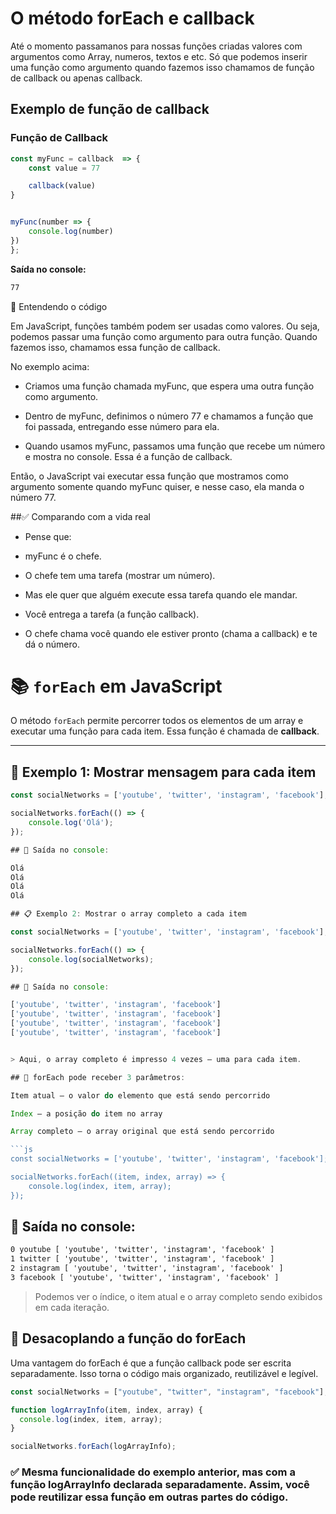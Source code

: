 # O método forEach e callback

Até o momento passamanos para nossas funções criadas valores com argumentos como Array, numeros, textos e etc. Só que podemos inserir uma função como argumento quando fazemos isso chamamos de função de callback ou apenas callback.

## Exemplo de função de callback

### Função de Callback

```js
const myFunc = callback  => {
    const value = 77

    callback(value)
}


myFunc(number => {
    console.log(number)
})
};

```

**Saída no console:**

```txt
77
```

🧠 Entendendo o código

Em JavaScript, funções também podem ser usadas como valores. Ou seja, podemos passar uma função como argumento para outra função. Quando fazemos isso, chamamos essa função de callback.

No exemplo acima:

- Criamos uma função chamada myFunc, que espera uma outra função como argumento.

- Dentro de myFunc, definimos o número 77 e chamamos a função que foi passada, entregando esse número para ela.

- Quando usamos myFunc, passamos uma função que recebe um número e mostra no console. Essa é a função de callback.

Então, o JavaScript vai executar essa função que mostramos como argumento somente quando myFunc quiser, e nesse caso, ela manda o número 77.

##✅ Comparando com a vida real

- Pense que:

- myFunc é o chefe.

- O chefe tem uma tarefa (mostrar um número).

- Mas ele quer que alguém execute essa tarefa quando ele mandar.

- Você entrega a tarefa (a função callback).

- O chefe chama você quando ele estiver pronto (chama a callback) e te dá o número.

# 📚 `forEach` em JavaScript

O método `forEach` permite percorrer todos os elementos de um array e executar uma função para cada item. Essa função é chamada de **callback**.

---

## 🔁 Exemplo 1: Mostrar mensagem para cada item

````js
const socialNetworks = ['youtube', 'twitter', 'instagram', 'facebook'];

socialNetworks.forEach(() => {
    console.log('Olá');
});

## 💬 Saída no console:

Olá
Olá
Olá
Olá

## 📋 Exemplo 2: Mostrar o array completo a cada item

const socialNetworks = ['youtube', 'twitter', 'instagram', 'facebook'];

socialNetworks.forEach(() => {
    console.log(socialNetworks);
});

## 💬 Saída no console:

['youtube', 'twitter', 'instagram', 'facebook']
['youtube', 'twitter', 'instagram', 'facebook']
['youtube', 'twitter', 'instagram', 'facebook']
['youtube', 'twitter', 'instagram', 'facebook']


> Aqui, o array completo é impresso 4 vezes — uma para cada item.

## 📍 forEach pode receber 3 parâmetros:

Item atual – o valor do elemento que está sendo percorrido

Index – a posição do item no array

Array completo – o array original que está sendo percorrido

```js
const socialNetworks = ['youtube', 'twitter', 'instagram', 'facebook'];

socialNetworks.forEach((item, index, array) => {
    console.log(index, item, array);
});

````

## 💬 Saída no console:

```txt
0 youtube [ 'youtube', 'twitter', 'instagram', 'facebook' ]
1 twitter [ 'youtube', 'twitter', 'instagram', 'facebook' ]
2 instagram [ 'youtube', 'twitter', 'instagram', 'facebook' ]
3 facebook [ 'youtube', 'twitter', 'instagram', 'facebook' ]
```

> Podemos ver o índice, o item atual e o array completo sendo exibidos em cada iteração.

## 🔄 Desacoplando a função do forEach

Uma vantagem do forEach é que a função callback pode ser escrita separadamente. Isso torna o código mais organizado, reutilizável e legível.

```js
const socialNetworks = ["youtube", "twitter", "instagram", "facebook"];

function logArrayInfo(item, index, array) {
  console.log(index, item, array);
}

socialNetworks.forEach(logArrayInfo);
```

### ✅ Mesma funcionalidade do exemplo anterior, mas com a função logArrayInfo declarada separadamente. Assim, você pode reutilizar essa função em outras partes do código.
